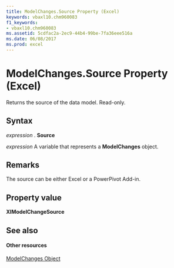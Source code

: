 ```yaml
---
title: ModelChanges.Source Property (Excel)
keywords: vbaxl10.chm960083
f1_keywords:
- vbaxl10.chm960083
ms.assetid: 5cdfac2a-2ec9-44b4-99be-7fa36eee516a
ms.date: 06/08/2017
ms.prod: excel
---
```



# ModelChanges.Source Property (Excel)

Returns the source of the data model. Read-only. 


## Syntax

 _expression_ . **Source**

 _expression_ A variable that represents a **ModelChanges** object.


## Remarks

The source can be either Excel or a PowerPivot Add-in.


## Property value

 **XlModelChangeSource**


## See also


#### Other resources



[ModelChanges Object](Excel.modelchanges.md)

